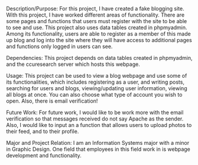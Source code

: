 Description/Purpose: For this project, I have created a fake blogging site. With this project, I have worked different areas of 
functionality. There are some pages and functions that users must register with the site to be able to see and use. This project 
also uses data tables created in phpmyadmin. Among its functionality, users are able to register as a member of this made up blog 
and log into the site where they will have access to additional pages and functions only logged in users can see.

Dependencies: This project depends on data tables created in phpmyadmin, and the ccuresearch server which hosts this 
webpage.

Usage: This project can be used to view a blog webpage and use some of its functionalities, which includes registering 
as a user, and writing posts, searching for users and blogs, viewing/updating user information, viewing all blogs at once. 
You can also choose what type of account you wish to open. Also, there is email verification!

Future Work: For future work, I would like to be work more with the email verification so that messages received do not say Apache
as the sender. Also, I would like to input an a function that allows users to upload photos to their feed, and to their profile.

Major and Project Relation: I am an Information Systems major with a minor in Graphic Design. One field that employees
in this field work in is webpage development and functionality.